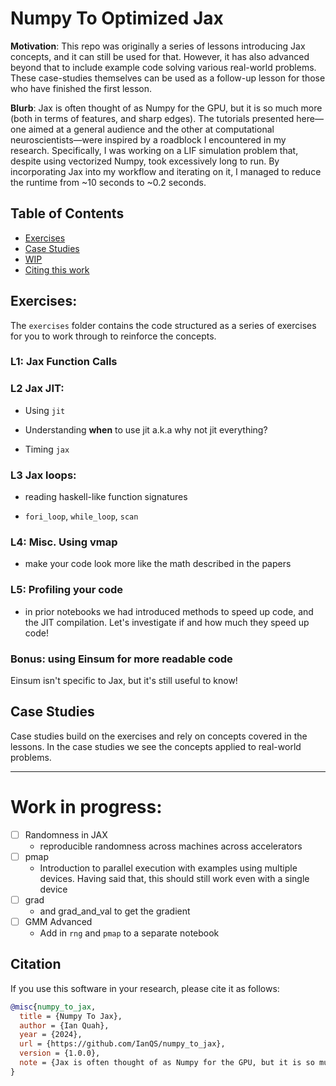 # Numpy To Optimized Jax

**Motivation**: This repo was originally a series of lessons introducing Jax concepts, and it can still be used for that. However, it has also advanced beyond that to include 
example code solving various real-world problems. These case-studies themselves can be used as a follow-up lesson for those who have finished the first lesson.

**Blurb**: Jax is often thought of as Numpy for the GPU, but it is so much more (both in terms of features, and sharp edges). The tutorials presented here—one aimed at a general audience and the other at computational neuroscientists—were inspired by a roadblock I encountered in my research. Specifically, I was working on a LIF simulation problem that, despite using vectorized Numpy, took excessively long to run. By incorporating Jax into my workflow and iterating on it, I managed to reduce the runtime from ~10 seconds to ~0.2 seconds.

## Table of Contents
- [Exercises](#exercises) 
- [Case Studies](#case-studies)
- [WIP](#work-in-progress)
- [Citing this work](#citation)

## Exercises:

The `exercises` folder contains the code structured as a series of exercises for you to work through to reinforce the concepts.

### L1: Jax Function Calls

### L2 Jax JIT: 

- Using `jit`

- Understanding **when** to use jit a.k.a why not jit everything?

- Timing `jax`

### L3 Jax loops: 

- reading haskell-like function signatures

- `fori_loop`, `while_loop`, `scan`

### L4: Misc. Using vmap

- make your code look more like the math described in the papers

### L5: Profiling your code

- in prior notebooks we had introduced methods to speed up code, and the JIT compilation. Let's investigate if and how much they speed up code!

### Bonus: using Einsum for more readable code

Einsum isn't specific to Jax, but it's still useful to know!

## Case Studies

Case studies build on the exercises and rely on concepts covered in the lessons. In the case studies we see the concepts applied to real-world problems.

---

# Work in progress:

- [ ] Randomness in JAX
  - reproducible randomness across machines across accelerators
- [ ] pmap
  - Introduction to parallel execution with examples using multiple devices. Having said that, this should still work even with a single device
- [ ] grad
  - and grad_and_val to get the gradient
- [ ] GMM Advanced
  - Add in `rng` and `pmap` to a separate notebook

## Citation

If you use this software in your research, please cite it as follows:

```bibtex
@misc{numpy_to_jax,
  title = {Numpy To Jax},
  author = {Ian Quah},
  year = {2024},
  url = {https://github.com/IanQS/numpy_to_jax},
  version = {1.0.0},
  note = {Jax is often thought of as Numpy for the GPU, but it is so much more (both in terms of features, and sharp edges). The tutorials presented here—one aimed at a general audience and the other at computational neuroscientists—were inspired by a roadblock I encountered in my research}
}
